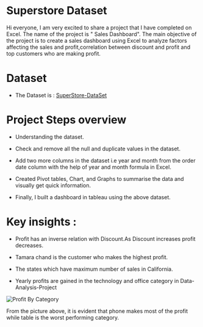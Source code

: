 # Superstore Dataset

Hi everyone,
I am very excited to share a project that I have completed on Excel. The name of the project is " Sales Dashboard". The main objective of the project is to create a sales dashboard using Excel to analyze factors affecting the sales and profit,correlation between discount and profit and top customers who are making profit.

# Dataset

- The Dataset is : [SuperStore-DataSet](https://github.com/Raj4478/Data-Analysis-Project/files/12224915/_198060205f23f90d686a40d6a99a8fc7_Full-Sales-Superstore-Dataset.xlsx)

# Project Steps overview

- Understanding the dataset.

- Check and remove all the null and duplicate values in the dataset.

- Add two more columns in the dataset i.e year and month from the order date column with the help of year and month formula in Excel.

- Created Pivot tables, Chart, and Graphs to summarise the data and visually get quick information.

- Finally, I built a dashboard in tableau using the above dataset.


# Key insights :  

- Profit has an inverse relation with Discount.As Discount increases profit decreases.

- Tamara chand is the customer who makes the highest profit.

- The states which have maximum number  of sales in California.

- Yearly profits are gained in the technology and office category in Data-Analysis-Project

 ![Profit By Category](https://github.com/Raj4478/Data-Analysis-Project/assets/132039556/beb61cfa-05db-43a5-9b7b-26b951ec2f83)


 From the picture above, it is evident that phone makes most of the profit while table is the worst performing category.





